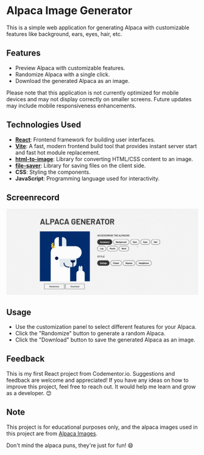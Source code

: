 # Alpaca Image Generator

This is a simple web application for generating Alpaca with customizable features like background, ears, eyes, hair, etc.

## Features

- Preview Alpaca with customizable features.
- Randomize Alpaca with a single click.
- Download the generated Alpaca as an image.

Please note that this application is not currently optimized for mobile devices and may not display correctly on smaller screens. Future updates may include mobile responsiveness enhancements.

## Technologies Used

- **[React](https://react.dev/)**: Frontend framework for building user interfaces.
- **[Vite](https://vitejs.dev/)**: A fast, modern frontend build tool that provides instant server start and fast hot module replacement.
- **[html-to-image](https://www.npmjs.com/package/html-to-image)**: Library for converting HTML/CSS content to an image.
- **[file-saver](https://www.npmjs.com/package/file-saver)**: Library for saving files on the client side.
- **CSS**: Styling the components.
- **JavaScript**: Programming language used for interactivity.

## Screenrecord
![Screenrecord](/public/assets/screenrecord.gif "Screenrecording of the app") 

## Usage

- Use the customization panel to select different features for your Alpaca.
- Click the "Randomize" button to generate a random Alpaca.
- Click the "Download" button to save the generated Alpaca as an image.



## Feedback
This is my first React project from Codementor.io. Suggestions and feedback are welcome and appreciated! If you have any ideas on how to improve this project, feel free to reach out. It would help me learn and grow as a developer. 😊

## Note
This project is for educational purposes only, and the alpaca images used in this project are from [Alpaca Images](https://www.codementor.io/projects/web/alpaca-image-generator-website-ce2oc0eus8#:~:text=the%20alpaca%20images-,we%20provided,-or%20use%20your).

Don't mind the alpaca puns, they're just for fun! 😄
